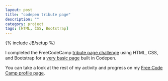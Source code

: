 ```yaml
---
layout: post
title: "codepen tribute page"
description: ""
category: project
tags: [HTML, CSS, Bootstrap]
---
```

{% include JB/setup %}

I completed the FreeCodeCamp [tribute page challenge](http://www.freecodecamp.com/challenges/build-a-tribute-page) using HTML, CSS, and Bootstrap for a [very basic page](http://codepen.io/hnotess/full/eJxbej/) built in Codepen.

You can take a look at the rest of my activity and progress on my [Free Code Camp profile page](http://www.freecodecamp.com/hnotess).